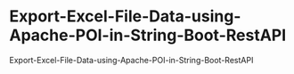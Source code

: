 # Export-Excel-File-Data-using-Apache-POI-in-String-Boot-RestAPI
 Export-Excel-File-Data-using-Apache-POI-in-String-Boot-RestAPI
